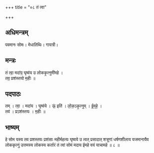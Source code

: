+++
title = "०८ तं त्वा"

+++
## अधिमन्त्रम्
पवमानः सोमः। मेधातिथिः। गायत्री।

## मन्त्रः
तं त्वा॒ मदा॑य॒ घृष्व॑य उ लोककृ॒त्नुमी॑महे ।  
तव॒ प्रश॑स्तयो म॒हीः ॥

## पदपाठः
तम् । त्वा॒ । मदा॑य । घृष्व॑ये । ऊं॒ इति॑ । लो॒क॒ऽकृ॒त्नुम् । ई॒म॒हे॒ ।  
तव॑ । प्रऽश॑स्तयः । म॒हीः ॥

## भाष्यम्
हे सोम यस्य तव प्रशस्तयः प्रशंसाः महीर्महत्यः घृष्वये उ त्वत् प्रसादात् शत्रूणां धर्षणशीलाय यजमानायैव लोककृत्नुं उत्तमस्य लोकस्य कर्तारं तं त्वां सोमं मदाय ईमहे वयं याचामहे ॥ ८ ॥
